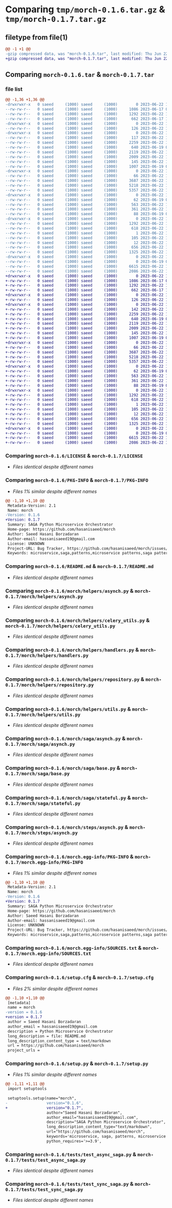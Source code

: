 # Comparing `tmp/morch-0.1.6.tar.gz` & `tmp/morch-0.1.7.tar.gz`

## filetype from file(1)

```diff
@@ -1 +1 @@
-gzip compressed data, was "morch-0.1.6.tar", last modified: Thu Jun 22 12:07:43 2023, max compression
+gzip compressed data, was "morch-0.1.7.tar", last modified: Thu Jun 22 12:11:20 2023, max compression
```

## Comparing `morch-0.1.6.tar` & `morch-0.1.7.tar`

### file list

```diff
@@ -1,36 +1,36 @@
-drwxrwxr-x   0 saeed     (1000) saeed     (1000)        0 2023-06-22 12:07:43.012653 morch-0.1.6/
--rw-rw-r--   0 saeed     (1000) saeed     (1000)     1086 2023-06-17 07:10:20.000000 morch-0.1.6/LICENSE
--rw-rw-r--   0 saeed     (1000) saeed     (1000)     1292 2023-06-22 12:07:43.012653 morch-0.1.6/PKG-INFO
--rw-rw-r--   0 saeed     (1000) saeed     (1000)      662 2023-06-17 11:49:33.000000 morch-0.1.6/README.md
-drwxrwxr-x   0 saeed     (1000) saeed     (1000)        0 2023-06-22 12:07:43.008653 morch-0.1.6/morch/
--rw-rw-r--   0 saeed     (1000) saeed     (1000)      126 2023-06-22 10:56:07.000000 morch-0.1.6/morch/__init__.py
-drwxrwxr-x   0 saeed     (1000) saeed     (1000)        0 2023-06-22 12:07:43.008653 morch-0.1.6/morch/helpers/
--rw-rw-r--   0 saeed     (1000) saeed     (1000)      117 2023-06-22 10:06:30.000000 morch-0.1.6/morch/helpers/__init__.py
--rw-rw-r--   0 saeed     (1000) saeed     (1000)     2259 2023-06-22 10:33:30.000000 morch-0.1.6/morch/helpers/asynch.py
--rw-rw-r--   0 saeed     (1000) saeed     (1000)      640 2023-06-19 07:46:44.000000 morch-0.1.6/morch/helpers/celery_utils.py
--rw-rw-r--   0 saeed     (1000) saeed     (1000)     2119 2023-06-22 10:07:58.000000 morch-0.1.6/morch/helpers/handlers.py
--rw-rw-r--   0 saeed     (1000) saeed     (1000)     2009 2023-06-22 10:33:30.000000 morch-0.1.6/morch/helpers/repository.py
--rw-rw-r--   0 saeed     (1000) saeed     (1000)      145 2023-06-22 10:33:30.000000 morch-0.1.6/morch/helpers/status.py
--rw-rw-r--   0 saeed     (1000) saeed     (1000)     1007 2023-06-19 07:46:44.000000 morch-0.1.6/morch/helpers/utils.py
-drwxrwxr-x   0 saeed     (1000) saeed     (1000)        0 2023-06-22 12:07:43.008653 morch-0.1.6/morch/saga/
--rw-rw-r--   0 saeed     (1000) saeed     (1000)       66 2023-06-22 10:06:30.000000 morch-0.1.6/morch/saga/__init__.py
--rw-rw-r--   0 saeed     (1000) saeed     (1000)     3687 2023-06-22 10:31:23.000000 morch-0.1.6/morch/saga/asynch.py
--rw-rw-r--   0 saeed     (1000) saeed     (1000)     5218 2023-06-22 10:29:34.000000 morch-0.1.6/morch/saga/base.py
--rw-rw-r--   0 saeed     (1000) saeed     (1000)     5357 2023-06-22 10:31:23.000000 morch-0.1.6/morch/saga/stateful.py
-drwxrwxr-x   0 saeed     (1000) saeed     (1000)        0 2023-06-22 12:07:43.008653 morch-0.1.6/morch/steps/
--rw-rw-r--   0 saeed     (1000) saeed     (1000)       62 2023-06-19 07:46:44.000000 morch-0.1.6/morch/steps/__init__.py
--rw-rw-r--   0 saeed     (1000) saeed     (1000)      563 2023-06-22 10:31:23.000000 morch-0.1.6/morch/steps/asynch.py
--rw-rw-r--   0 saeed     (1000) saeed     (1000)      361 2023-06-22 10:29:59.000000 morch-0.1.6/morch/steps/base.py
--rw-rw-r--   0 saeed     (1000) saeed     (1000)       88 2023-06-19 07:46:44.000000 morch-0.1.6/morch/steps/sync.py
-drwxrwxr-x   0 saeed     (1000) saeed     (1000)        0 2023-06-22 12:07:43.008653 morch-0.1.6/morch.egg-info/
--rw-rw-r--   0 saeed     (1000) saeed     (1000)     1292 2023-06-22 12:07:42.000000 morch-0.1.6/morch.egg-info/PKG-INFO
--rw-rw-r--   0 saeed     (1000) saeed     (1000)      618 2023-06-22 12:07:42.000000 morch-0.1.6/morch.egg-info/SOURCES.txt
--rw-rw-r--   0 saeed     (1000) saeed     (1000)        1 2023-06-22 12:07:42.000000 morch-0.1.6/morch.egg-info/dependency_links.txt
--rw-rw-r--   0 saeed     (1000) saeed     (1000)      105 2023-06-22 12:07:42.000000 morch-0.1.6/morch.egg-info/requires.txt
--rw-rw-r--   0 saeed     (1000) saeed     (1000)       12 2023-06-22 12:07:42.000000 morch-0.1.6/morch.egg-info/top_level.txt
--rw-rw-r--   0 saeed     (1000) saeed     (1000)      656 2023-06-22 12:07:43.012653 morch-0.1.6/setup.cfg
--rw-rw-r--   0 saeed     (1000) saeed     (1000)     1325 2023-06-22 12:07:30.000000 morch-0.1.6/setup.py
-drwxrwxr-x   0 saeed     (1000) saeed     (1000)        0 2023-06-22 12:07:43.012653 morch-0.1.6/tests/
--rw-rw-r--   0 saeed     (1000) saeed     (1000)        0 2023-06-19 07:46:44.000000 morch-0.1.6/tests/__init__.py
--rw-rw-r--   0 saeed     (1000) saeed     (1000)     6615 2023-06-22 11:40:45.000000 morch-0.1.6/tests/test_async_saga.py
--rw-rw-r--   0 saeed     (1000) saeed     (1000)     2086 2023-06-22 11:40:45.000000 morch-0.1.6/tests/test_sync_saga.py
+drwxrwxr-x   0 saeed     (1000) saeed     (1000)        0 2023-06-22 12:11:20.619696 morch-0.1.7/
+-rw-rw-r--   0 saeed     (1000) saeed     (1000)     1086 2023-06-17 07:10:20.000000 morch-0.1.7/LICENSE
+-rw-rw-r--   0 saeed     (1000) saeed     (1000)     1292 2023-06-22 12:11:20.619696 morch-0.1.7/PKG-INFO
+-rw-rw-r--   0 saeed     (1000) saeed     (1000)      662 2023-06-17 11:49:33.000000 morch-0.1.7/README.md
+drwxrwxr-x   0 saeed     (1000) saeed     (1000)        0 2023-06-22 12:11:20.619696 morch-0.1.7/morch/
+-rw-rw-r--   0 saeed     (1000) saeed     (1000)      126 2023-06-22 10:56:07.000000 morch-0.1.7/morch/__init__.py
+drwxrwxr-x   0 saeed     (1000) saeed     (1000)        0 2023-06-22 12:11:20.619696 morch-0.1.7/morch/helpers/
+-rw-rw-r--   0 saeed     (1000) saeed     (1000)      142 2023-06-22 12:11:03.000000 morch-0.1.7/morch/helpers/__init__.py
+-rw-rw-r--   0 saeed     (1000) saeed     (1000)     2259 2023-06-22 10:33:30.000000 morch-0.1.7/morch/helpers/asynch.py
+-rw-rw-r--   0 saeed     (1000) saeed     (1000)      640 2023-06-19 07:46:44.000000 morch-0.1.7/morch/helpers/celery_utils.py
+-rw-rw-r--   0 saeed     (1000) saeed     (1000)     2119 2023-06-22 10:07:58.000000 morch-0.1.7/morch/helpers/handlers.py
+-rw-rw-r--   0 saeed     (1000) saeed     (1000)     2009 2023-06-22 10:33:30.000000 morch-0.1.7/morch/helpers/repository.py
+-rw-rw-r--   0 saeed     (1000) saeed     (1000)      145 2023-06-22 10:33:30.000000 morch-0.1.7/morch/helpers/status.py
+-rw-rw-r--   0 saeed     (1000) saeed     (1000)     1007 2023-06-19 07:46:44.000000 morch-0.1.7/morch/helpers/utils.py
+drwxrwxr-x   0 saeed     (1000) saeed     (1000)        0 2023-06-22 12:11:20.619696 morch-0.1.7/morch/saga/
+-rw-rw-r--   0 saeed     (1000) saeed     (1000)       66 2023-06-22 10:06:30.000000 morch-0.1.7/morch/saga/__init__.py
+-rw-rw-r--   0 saeed     (1000) saeed     (1000)     3687 2023-06-22 10:31:23.000000 morch-0.1.7/morch/saga/asynch.py
+-rw-rw-r--   0 saeed     (1000) saeed     (1000)     5218 2023-06-22 10:29:34.000000 morch-0.1.7/morch/saga/base.py
+-rw-rw-r--   0 saeed     (1000) saeed     (1000)     5357 2023-06-22 10:31:23.000000 morch-0.1.7/morch/saga/stateful.py
+drwxrwxr-x   0 saeed     (1000) saeed     (1000)        0 2023-06-22 12:11:20.619696 morch-0.1.7/morch/steps/
+-rw-rw-r--   0 saeed     (1000) saeed     (1000)       62 2023-06-19 07:46:44.000000 morch-0.1.7/morch/steps/__init__.py
+-rw-rw-r--   0 saeed     (1000) saeed     (1000)      563 2023-06-22 10:31:23.000000 morch-0.1.7/morch/steps/asynch.py
+-rw-rw-r--   0 saeed     (1000) saeed     (1000)      361 2023-06-22 10:29:59.000000 morch-0.1.7/morch/steps/base.py
+-rw-rw-r--   0 saeed     (1000) saeed     (1000)       88 2023-06-19 07:46:44.000000 morch-0.1.7/morch/steps/sync.py
+drwxrwxr-x   0 saeed     (1000) saeed     (1000)        0 2023-06-22 12:11:20.619696 morch-0.1.7/morch.egg-info/
+-rw-rw-r--   0 saeed     (1000) saeed     (1000)     1292 2023-06-22 12:11:20.000000 morch-0.1.7/morch.egg-info/PKG-INFO
+-rw-rw-r--   0 saeed     (1000) saeed     (1000)      618 2023-06-22 12:11:20.000000 morch-0.1.7/morch.egg-info/SOURCES.txt
+-rw-rw-r--   0 saeed     (1000) saeed     (1000)        1 2023-06-22 12:11:20.000000 morch-0.1.7/morch.egg-info/dependency_links.txt
+-rw-rw-r--   0 saeed     (1000) saeed     (1000)      105 2023-06-22 12:11:20.000000 morch-0.1.7/morch.egg-info/requires.txt
+-rw-rw-r--   0 saeed     (1000) saeed     (1000)       12 2023-06-22 12:11:20.000000 morch-0.1.7/morch.egg-info/top_level.txt
+-rw-rw-r--   0 saeed     (1000) saeed     (1000)      656 2023-06-22 12:11:20.623696 morch-0.1.7/setup.cfg
+-rw-rw-r--   0 saeed     (1000) saeed     (1000)     1325 2023-06-22 12:11:03.000000 morch-0.1.7/setup.py
+drwxrwxr-x   0 saeed     (1000) saeed     (1000)        0 2023-06-22 12:11:20.619696 morch-0.1.7/tests/
+-rw-rw-r--   0 saeed     (1000) saeed     (1000)        0 2023-06-19 07:46:44.000000 morch-0.1.7/tests/__init__.py
+-rw-rw-r--   0 saeed     (1000) saeed     (1000)     6615 2023-06-22 11:40:45.000000 morch-0.1.7/tests/test_async_saga.py
+-rw-rw-r--   0 saeed     (1000) saeed     (1000)     2086 2023-06-22 11:40:45.000000 morch-0.1.7/tests/test_sync_saga.py
```

### Comparing `morch-0.1.6/LICENSE` & `morch-0.1.7/LICENSE`

 * *Files identical despite different names*

### Comparing `morch-0.1.6/PKG-INFO` & `morch-0.1.7/PKG-INFO`

 * *Files 1% similar despite different names*

```diff
@@ -1,10 +1,10 @@
 Metadata-Version: 2.1
 Name: morch
-Version: 0.1.6
+Version: 0.1.7
 Summary: SAGA Python Microservice Orchestrator
 Home-page: https://github.com/hasanisaeed/morch
 Author: Saeed Hasani Borzadaran
 Author-email: hassanisaeed19@gmail.com
 License: UNKNOWN
 Project-URL: Bug Tracker, https://github.com/hasanisaeed/morch/issues/new
 Keywords: microservice,saga,patterns,microservice patterns,saga pattern
```

### Comparing `morch-0.1.6/README.md` & `morch-0.1.7/README.md`

 * *Files identical despite different names*

### Comparing `morch-0.1.6/morch/helpers/asynch.py` & `morch-0.1.7/morch/helpers/asynch.py`

 * *Files identical despite different names*

### Comparing `morch-0.1.6/morch/helpers/celery_utils.py` & `morch-0.1.7/morch/helpers/celery_utils.py`

 * *Files identical despite different names*

### Comparing `morch-0.1.6/morch/helpers/handlers.py` & `morch-0.1.7/morch/helpers/handlers.py`

 * *Files identical despite different names*

### Comparing `morch-0.1.6/morch/helpers/repository.py` & `morch-0.1.7/morch/helpers/repository.py`

 * *Files identical despite different names*

### Comparing `morch-0.1.6/morch/helpers/utils.py` & `morch-0.1.7/morch/helpers/utils.py`

 * *Files identical despite different names*

### Comparing `morch-0.1.6/morch/saga/asynch.py` & `morch-0.1.7/morch/saga/asynch.py`

 * *Files identical despite different names*

### Comparing `morch-0.1.6/morch/saga/base.py` & `morch-0.1.7/morch/saga/base.py`

 * *Files identical despite different names*

### Comparing `morch-0.1.6/morch/saga/stateful.py` & `morch-0.1.7/morch/saga/stateful.py`

 * *Files identical despite different names*

### Comparing `morch-0.1.6/morch/steps/asynch.py` & `morch-0.1.7/morch/steps/asynch.py`

 * *Files identical despite different names*

### Comparing `morch-0.1.6/morch.egg-info/PKG-INFO` & `morch-0.1.7/morch.egg-info/PKG-INFO`

 * *Files 1% similar despite different names*

```diff
@@ -1,10 +1,10 @@
 Metadata-Version: 2.1
 Name: morch
-Version: 0.1.6
+Version: 0.1.7
 Summary: SAGA Python Microservice Orchestrator
 Home-page: https://github.com/hasanisaeed/morch
 Author: Saeed Hasani Borzadaran
 Author-email: hassanisaeed19@gmail.com
 License: UNKNOWN
 Project-URL: Bug Tracker, https://github.com/hasanisaeed/morch/issues/new
 Keywords: microservice,saga,patterns,microservice patterns,saga pattern
```

### Comparing `morch-0.1.6/morch.egg-info/SOURCES.txt` & `morch-0.1.7/morch.egg-info/SOURCES.txt`

 * *Files identical despite different names*

### Comparing `morch-0.1.6/setup.cfg` & `morch-0.1.7/setup.cfg`

 * *Files 2% similar despite different names*

```diff
@@ -1,10 +1,10 @@
 [metadata]
 name = morch
-version = 0.1.6
+version = 0.1.7
 author = Saeed Hasani Borzadaran
 author_email = hassanisaeed19@gmail.com
 description = Python Microservice Orchestrator
 long_description = file: README.md
 long_description_content_type = text/markdown
 url = https://github.com/hasanisaeed/morch
 project_urls =
```

### Comparing `morch-0.1.6/setup.py` & `morch-0.1.7/setup.py`

 * *Files 1% similar despite different names*

```diff
@@ -1,11 +1,11 @@
 import setuptools
 
 setuptools.setup(name="morch",
-                 version="0.1.6",
+                 version="0.1.7",
                  author="Saeed Hasani Borzadaran",
                  author_email="hassanisaeed19@gmail.com",
                  description="SAGA Python Microservice Orchestrator",
                  long_description_content_type="text/markdown",
                  url="https://github.com/hasanisaeed/morch",
                  keywords='microservice, saga, patterns, microservice patterns, saga pattern',
                  python_requires='>=3.9',
```

### Comparing `morch-0.1.6/tests/test_async_saga.py` & `morch-0.1.7/tests/test_async_saga.py`

 * *Files identical despite different names*

### Comparing `morch-0.1.6/tests/test_sync_saga.py` & `morch-0.1.7/tests/test_sync_saga.py`

 * *Files identical despite different names*

